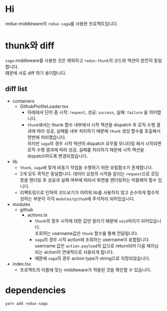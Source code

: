# Hi

redux-middleware의 `redux-saga`를 사용한 프로젝트입니다.

# thunk와 diff

`saga` middleware를 사용한 것은 제외하고 `redux-thunk`의 코드와 액션이 완전히 동일합니다. <br/>
떄문에 서로 diff 하기 용이합니다.

## diff list

- containers
  - GithubProfileLoader.tsx
    - 아래에서 단어 중 시작: `request`, 성공: `success`, 실패: `failure` 을 의미합니다.
    - `thunk`에서는 thunk 함수 내부에서 시작 액션을 dispatch 후 로직 수행 결과에 따라 성공, 실패를 내부 처리하기 때문에 `thunk` 생성 함수를 호출해서 한번에 처리했습니다. <br/> 하지만 `saga`의 경우 시작 액션의 dispatch 유무를 모니터링 헤서 시작되면 로직 수행 결과에 따라 성공, 실패를 처리하기 때문에 시작 액션을 dispatch하도록 변경되었습니다.
- lib
  - `thunk`, `saga`에 맞게 비동기 작업을 수행하기 위한 유틸함수가 존재합니다.
  - 2개 모두 목적은 동일합니다. 데이터 요청의 시작을 알리는 `request`으로 로딩창을 렌더링 후 성공과 실패 여부에 따라서 화면을 렌더링하는 미들웨어 함수 입니다.
  - 리펙토링으로 인하여 코드보기가 어려워 lib를 사용하지 않고 순수하게 함수작성하는 부분이 각각 `modules/github`에 주석처리 되어있습니다.
- modules
  - github
    - actions.ts
      - `thunk`의 경우 시작에 대한 값만 알리기 떄문에 `void`처리가 되어있습니다. <br/>
        조회하는 username값은 `thunk` 함수를 통해 전달됩니다.
      - `saga`의 경우 시작 action에 조회하는 username이 포함됩니다. <br/>
        username 값은 `action.payload`의 값으로 return되어 다음 체이닝 되는 action이 연쇄적으로 사용되게 됩니다.
      - 때문에 `saga`의 경우 action type가 string으로 지정되었습니다.
- index.tsx
  - 프로젝트의 이름에 맞는 middleware가 적용된 것을 확인할 수 있습니다.

# dependencies

```shell
yarn add redux-saga
```
